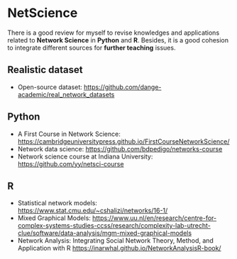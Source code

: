 # NetScience

There is a good review for myself to revise knowledges and applications related to **Network Science** in **Python** and **R**. Besides, it is a good cohesion to integrate different sources for **further teaching** issues.

## Realistic dataset
- Open-source dataset: https://github.com/dange-academic/real_network_datasets

## Python
- A First Course in Network Science: https://cambridgeuniversitypress.github.io/FirstCourseNetworkScience/
- Network data science: https://github.com/bdpedigo/networks-course
- Network science course at Indiana University: https://github.com/yy/netsci-course

## R
- Statistical network models: https://www.stat.cmu.edu/~cshalizi/networks/16-1/
- Mixed Graphical Models: https://www.uu.nl/en/research/centre-for-complex-systems-studies-ccss/research/complexity-lab-utrecht-clue/software/data-analysis/mgm-mixed-graphical-models
- Network Analysis: Integrating Social Network Theory, Method, and Application with R https://inarwhal.github.io/NetworkAnalysisR-book/

